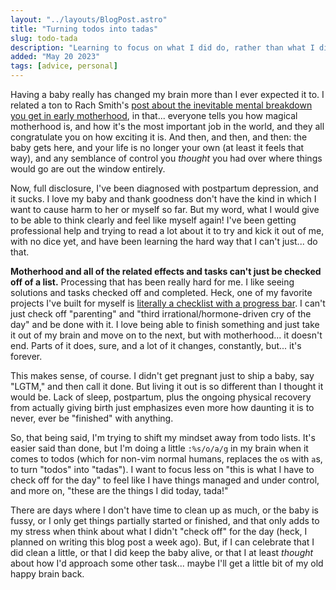 ```yaml
---
layout: "../layouts/BlogPost.astro"
title: "Turning todos into tadas"
slug: todo-tada
description: "Learning to focus on what I did do, rather than what I didn't."
added: "May 20 2023"
tags: [advice, personal]
---
```


Having a baby really has changed my brain more than I ever expected it to. I related a ton to Rach Smith's [post about the inevitable mental breakdown you get in early motherhood](https://rachsmith.com/the-inevitable-menty-b/), in that... everyone tells you how magical motherhood is, and how it's the most important job in the world, and they all congratulate you on how exciting it is. And then, and then, and then: the baby gets here, and your life is no longer your own (at least it feels that way), and any semblance of control you _thought_ you had over where things would go are out the window entirely.

Now, full disclosure, I've been diagnosed with postpartum depression, and it sucks. I love my baby and thank goodness don't have the kind in which I want to cause harm to her or myself so far. But my word, what I would give to be able to think clearly and feel like myself again! I've been getting professional help and trying to read a lot about it to try and kick it out of me, with no dice yet, and have been learning the hard way that I can't just... do that.

**Motherhood and all of the related effects and tasks can't just be checked off of a list.** Processing that has been really hard for me. I like seeing solutions and tasks checked off and completed. Heck, one of my favorite projects I've built for myself is [literally a checklist with a progress bar](https://github.com/cassidoo/todometer). I can't just check off "parenting" and "third irrational/hormone-driven cry of the day" and be done with it. I love being able to finish something and just take it out of my brain and move on to the next, but with motherhood... it doesn't end. Parts of it does, sure, and a lot of it changes, constantly, but... it's forever.

This makes sense, of course. I didn't get pregnant just to ship a baby, say "LGTM," and then call it done. But living it out is so different than I thought it would be. Lack of sleep, postpartum, plus the ongoing physical recovery from actually giving birth just emphasizes even more how daunting it is to never, ever be "finished" with anything.

So, that being said, I'm trying to shift my mindset away from todo lists. It's easier said than done, but I'm doing a little `:%s/o/a/g` in my brain when it comes to todos (which for non-vim normal humans, replaces the `o`s with `a`s, to turn "todos" into "tadas"). I want to focus less on "this is what I have to check off for the day" to feel like I have things managed and under control, and more on, "these are the things I did today, tada!"

There are days where I don't have time to clean up as much, or the baby is fussy, or I only get things partially started or finished, and that only adds to my stress when think about what I didn't "check off" for the day (heck, I planned on writing this blog post a week ago). But, if I can celebrate that I did clean a little, or that I did keep the baby alive, or that I at least _thought_ about how I'd approach some other task... maybe I'll get a little bit of my old happy brain back.

